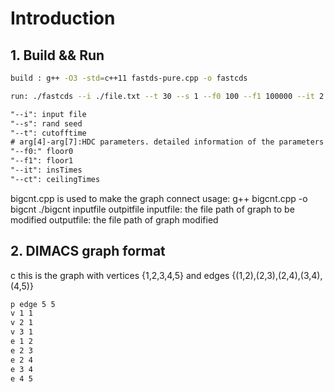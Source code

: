 # Introduction

## 1. Build && Run

```bash
build : g++ -O3 -std=c++11 fastds-pure.cpp -o fastcds

run: ./fastcds --i ./file.txt --t 30 --s 1 --f0 100 --f1 100000 --it 2 --ct 10
```

```txt
"--i": input file
"--s": rand seed
"--t": cutofftime
# arg[4]-arg[7]:HDC parameters. detailed information of the parameters
"--f0:" floor0
"--f1": floor1
"--it": insTimes
"--ct": ceilingTimes
```

bigcnt.cpp is used to make the graph connect
usage:
g++ bigcnt.cpp -o bigcnt
./bigcnt inputfile outpitfile
inputfile: the file path of graph to be modified
outputfile: the file path of graph modified

## 2. DIMACS graph format

c this is the graph with vertices {1,2,3,4,5} and edges {(1,2),(2,3),(2,4),(3,4),(4,5)}

```txt
p edge 5 5
v 1 1
v 2 1
v 3 1
e 1 2
e 2 3
e 2 4
e 3 4
e 4 5
```
